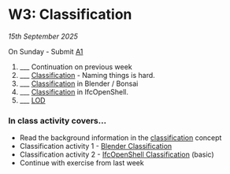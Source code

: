 # W3: Classification

*15th September 2025*

On Sunday - Submit [A1]

1. ___ Continuation on previous week
2. ___ [Classification] - Naming things is hard.
3. ___ [Classification] in Blender / Bonsai
3. ___ [Classification] in IfcOpenShell.
4. ___ [LOD]

<!--
* Submit [A1](/Assignments/A1) - Excel dashboard. - 17th September
-->

### In class activity covers...

* Read the background information in the [classification] concept
* Classification activity 1 - [Blender Classification]
* Classification activity 2 - [IfcOpenShell Classification] (basic)
* Continue with exercise from last week

[manager]: /Roles/Manager.md
[modeller]: /Roles/Modeller.md

[Blender Classification]: /Activities/BlenderClassification.md
[IfcOpenShell Classification]: /Activities/IfcOpenShellClassification.md


[LOD]: /Concepts/LOD.md
[Classification]: /Concepts/Classification.md


[A1]: /Assignments/A1.md
<!--
### Presentation covers....

1. ___ ISO 19650
1. ___ What are the [Roles] of OpenBIM according to [ISO 19650]?
1. ___ Project Team
1. ___ Appointing Party
1. ___ Delivery Team
1. ___ Appointed Party
1. ___ Information Requirements
   * Asset Information Model ([AIM])
   * Asset Information Requirements ([AIR])
   * Building Implementation Plan ([BIP])
   * Employer’s Information Requirements ([EIR​])
   * Master Information Delivery Plan ([MIDP])
   * Organizational Information Requirements ([OIR​])
   * Project Information Model ([PIM])
  
### In class activity covers...

hands on example with ISO 19650, covering:
* [OIR] Organisational Informatioon ,[AIM] Asset Information ,[PIM]
roles of:
* Appointing Party
* Lead Appointed Party
* Appointed Party


We will also help this week with.
* questions about the assignment
* your expectations and motivations for the course.


[Roles]: /Roles/index
[Focus]: /Focus/index
[ISO 19650]: /Concepts/ISO19650
[AIM]: /Concepts/AIM
[AIR]: /Concepts/AIR
[EIR​]: /Concepts/EIR
[MIDP]: /Concepts/MIDP
[OIR​]: /Concepts/OIR
[PIM]: /Concepts/PIM

-->
